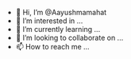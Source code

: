 - 👋 Hi, I’m @Aayushmamahat
- 👀 I’m interested in ...
- 🌱 I’m currently learning ...
- 💞️ I’m looking to collaborate on ...
- 📫 How to reach me ...

<!---
Aayushmamahat/Aayushmamahat is a ✨ special ✨ repository because its `README.md` (this file) appears on your GitHub profile.
You can click the Preview link to take a look at your changes.
--->
